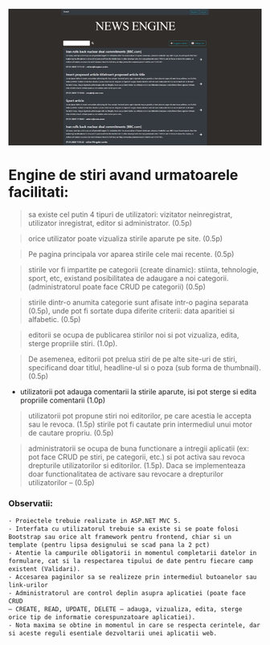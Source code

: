 ![landing-page](https://github.com/BogdanCln/NewsEngineDAW/blob/master/landing.jpg)

# Engine de stiri avand urmatoarele facilitati:
> sa existe cel putin 4 tipuri de utilizatori: vizitator neinregistrat, utilizator
inregistrat, editor si administrator. (0.5p)

> orice utilizator poate vizualiza stirile aparute pe site. (0.5p) 

> Pe pagina principala vor aparea stirile cele mai recente. (0.5p)

> stirile vor fi impartite pe categorii (create dinamic): stiinta, tehnologie, sport,
etc, existand posibilitatea de adaugare a noi categorii. (administratorul poate
face CRUD pe categorii) (0.5p)

> stirile dintr-o anumita categorie sunt afisate intr-o pagina separata (0.5p),
unde pot fi sortate dupa diferite criterii: data aparitiei si alfabetic. (0.5p)

> editorii se ocupa de publicarea stirilor noi si pot vizualiza, edita, sterge
propriile stiri. (1.0p). 

> De asemenea, editorii pot prelua stiri de pe alte site-uri
de stiri, specificand doar titlul, headline-ul si o poza (sub forma de thumbnail).
(0.5p)
- utilizatorii pot adauga comentarii la stirile aparute, isi pot sterge si edita
propriile comentarii (1.0p) 
> utilizatorii pot propune stiri noi editorilor, pe care acestia
le accepta sau le revoca. (1.5p)
> stirile pot fi cautate prin intermediul unui motor de cautare propriu. (0.5p)

> administratorii se ocupa de buna functionare a intregii aplicatii (ex: pot face
CRUD pe stiri, pe categorii, etc.) si pot activa sau revoca drepturile
utilizatorilor si editorilor. (1.5p). Daca se implementeaza doar functionalitatea
de activare sau revocare a drepturilor utilizatorilor – (0.5p)

### Observatii:

    - Proiectele trebuie realizate in ASP.NET MVC 5.
    - Interfata cu utilizatorul trebuie sa existe si se poate folosi Bootstrap sau orice alt framework pentru frontend, chiar si un template (pentru lipsa designului se scad pana la 2 pct)
    - Atentie la campurile obligatorii in momentul completarii datelor in formulare, cat si la respectarea tipului de date pentru fiecare camp existent (Validari).
    - Accesarea paginilor sa se realizeze prin intermediul butoanelor sau link-urilor
    - Administratorul are control deplin asupra aplicatiei (poate face CRUD
    – CREATE, READ, UPDATE, DELETE – adauga, vizualiza, edita, sterge orice tip de informatie corespunzatoare aplicatiei).
    - Nota maxima se obtine in momentul in care se respecta cerintele, dar si aceste reguli esentiale dezvoltarii unei aplicatii web.
